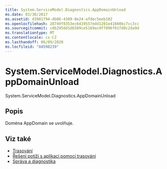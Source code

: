 ```yaml
---
title: System.ServiceModel.Diagnostics.AppDomainUnload
ms.date: 03/30/2017
ms.assetid: d3901f94-db06-4309-8e24-afdec5eeb102
ms.openlocfilehash: 28749f8353ec6419557edd1201e41660bc7cc3cc
ms.sourcegitcommit: cdb295dd1db589ce5169ac9ff096f01fd0c2da9d
ms.translationtype: MT
ms.contentlocale: cs-CZ
ms.lasthandoff: 06/09/2020
ms.locfileid: "84598239"
---
```

# <a name="systemservicemodeldiagnosticsappdomainunload"></a>System.ServiceModel.Diagnostics.AppDomainUnload
System.ServiceModel.Diagnostics.AppDomainUnload  
  
## <a name="description"></a>Popis  
 Doména AppDomain se uvolňuje.  
  
## <a name="see-also"></a>Viz také

- [Trasování](index.md)
- [Řešení potíží s aplikací pomocí trasování](using-tracing-to-troubleshoot-your-application.md)
- [Správa a diagnostika](../index.md)
